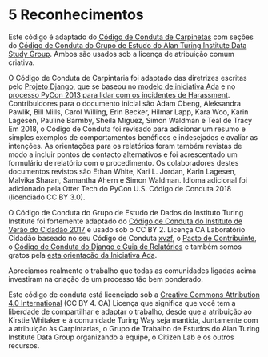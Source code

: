 # 5 Reconhecimentos

Este código é adaptado do [Código de Conduta de Carpinetas](https://docs.carpentries.org/topic_folders/policies/code-of-conduct.html)  com seções do [Código de Conduta do Grupo de Estudo do Alan Turing Institute Data Study Group](https://docs.google.com/document/d/1iv2cizNPUwtEhHqaezAzjIoKkaIX02f7XbYmFMXDTGY/edit). Ambos são usados sob a licença de atribuição comum criativa.

O Código de Conduta de Carpintaria foi adaptado das diretrizes escritas pelo [Projeto Django](https://www.djangoproject.com/conduct/enforcement-manual/), que se baseou no [modelo de iniciativa Ada](http://geekfeminism.wikia.com/wiki/Conference_anti-harassment/Responding_to_reports) e no [processo PyCon 2013 para lidar com os incidentes de Harassment](https://us.pycon.org/2013/about/code-of-conduct/harassment-incidents/). Contribuidores para o documento inicial são Adam Obeng, Aleksandra Pawlik, Bill Mills, Carol Willing, Erin Becker, Hilmar Lapp, Kara Woo, Karin Lagesen, Pauline Barmby, Sheila Miguez, Simon Waldman e Teal de Tracy Em 2018, o Código de Conduta foi revisado para adicionar um resumo e simples exemplos de comportamentos benéficos e indesejados e avaliar as intenções. As orientações para os relatórios foram também revistas de modo a incluir pontos de contacto alternativos e foi acrescentado um formulário de relatório com o procedimento. Os colaboradores destes documentos revistos são Ethan White, Kari L. Jordan, Karin Lagesen, Malvika Sharan, Samantha Ahern e Simon Waldman. Idioma adicional foi adicionado pela Otter Tech do PyCon U.S. Código de Conduta 2018 (licenciado CC BY 3.0).

O Código de Conduta do Grupo de Estudo de Dados do Instituto Turing Institute foi fortemente adaptado do [Código de Conduta do Instituto de Verão do Cidadão 2017](https://citizenlab.ca/summerinstitute/codeofconduct.html) e usado sob o CC BY 2. Licença CA Laboratório Cidadão baseado no seu Código de Conduta [xvzf](http://xvzf.io/#coc), o [Pacto de Contribuinte](http://contributor-covenant.org/), o [Código de Conduta do Django e Guia de Relatórios](https://www.djangoproject.com/conduct/) e também somos gratos pela [esta orientação da Iniciativa Ada](http://geekfeminism.wikia.com/wiki/Conference_anti-harassment/Responding_to_reports).

Apreciamos realmente o trabalho que todas as comunidades ligadas acima investiram na criação de um processo tão bem ponderado.

Este código de conduta está licenciado sob a [Creative Commons Attribution 4.0 International](https://creativecommons.org/licenses/by/4.0/) (CC BY 4. CA) Licença que significa que você tem a liberdade de compartilhar e adaptar o trabalho, desde que a atribuição ao Kirstie Whitaker e à comunidade Turing Way seja mantida, Juntamente com a atribuição às Carpintarias, o Grupo de Trabalho de Estudos do Alan Turing Institute Data Group organizando a equipe, o Citizen Lab e os outros recursos.
